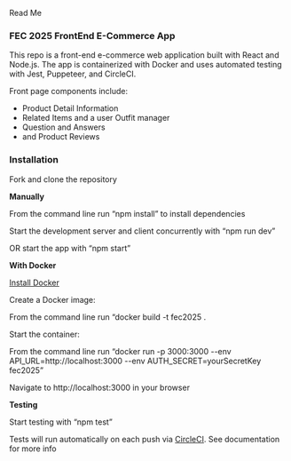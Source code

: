Read Me

### FEC 2025 FrontEnd E-Commerce App

This repo is a front-end e-commerce web application built with React and Node.js. The app is containerized with Docker and uses automated testing with Jest, Puppeteer, and CircleCI.

Front page components include:

- Product Detail Information
- Related Items and a user Outfit manager
- Question and Answers
- and Product Reviews


### Installation

Fork and clone the repository

**Manually**

From the command line run “npm install” to install dependencies

Start the development server and client concurrently with “npm run dev”

OR start the app with “npm start”

**With Docker**

[Install Docker](https://www.docker.com/get-started/)

Create a Docker image:

From the command line run “docker build -t fec2025 .

Start the container:

From the command line run “docker run -p 3000:3000 --env API_URL=http://localhost:3000 --env AUTH_SECRET=yourSecretKey fec2025”

Navigate to http://localhost:3000 in your browser


**Testing**

Start testing with “npm test”

Tests will run automatically on each push via [CircleCI](https://circleci.com/). See documentation for more info

